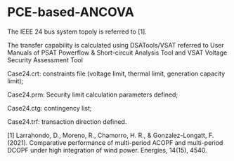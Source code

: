 # PCE-based-ANCOVA
The IEEE 24 bus system topoly is referred to [1].

The transfer capability is calculated using DSATools/VSAT referred to User Manuals of PSAT Powerflow & Short-circuit Analysis Tool and VSAT Voltage Security Assessment Tool

Case24.crt: constraints file (voltage limit, thermal limit, generation capacity limit);

Case24.prm: Security limit calculation parameters defined;

Case24.ctg: contingency list;

Case24.trf: transaction direction defined.


[1] Larrahondo, D., Moreno, R., Chamorro, H. R., & Gonzalez-Longatt, F. (2021). Comparative performance of multi-period ACOPF and multi-period DCOPF under high integration of wind power. Energies, 14(15), 4540.
